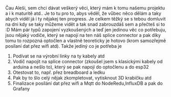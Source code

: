Čau Aleši, sem chci dávat veškerý věci, který mám k tomu našemu projektu a i k maturitě atd..
Je to tu pro to, abys věděl, že vůbec něco dělám a taky abych viděl já i ty nějakej ten progress.
Je celkem těžký se s tebou domluvit na dni kdy se taky můžeme vidět a tak snad zabrouzdáš sem a přečteš si to :D
Mám pár typů zapojení vyzkoušených a teď jen jedinou věc co potřebuju, jsou nějaký vodiče, který se napojí na ten náš splice connector a pak díky tomu to rozpozná optočlen a vlastně teoreticky je hotovo (krom samozřejmě posílaní dat přez wifi atd).
Takže jediný co je potřeba je 
1) Podívat se na výrobní linky na ty kabely atd
2) Vodič napojit na splice connector (zkoušel jsem s klasickými kabely od arduina a nešlo to), který se pak napojí do optočlenu a do esp32
3) Otestovat to, např. přez breadboard a ledku
4) Pak by to šlo celý nějak zkompletovat, vytisknout 3D krabičku atd
5) Finalizace posílání dat přez wifi a Mqtt do NodeRedu,InfluxDB a pak do Grafany
